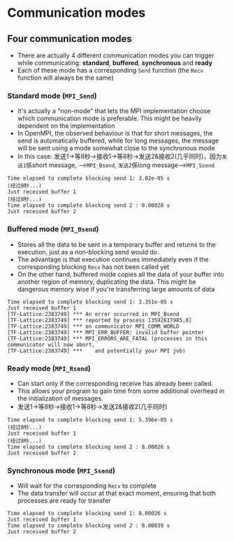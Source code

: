 # Communication modes

## Four communication modes
* There are actually 4 different communication modes you can trigger while communicating: **standard**, **buffered**, **synchronous** and **ready**
* Each of these mode has a corresponding `Send` function (the `Recv` function will always be the same)

### Standard mode (`MPI_Send`)
* It's actually a "non-mode" that lets the MPI implementation choose which communication mode is preferable. This might be heavily dependent on the implementation
* In OpenMPI, the observed behaviour is that for short messages, the send is automatically buffered, while for long messages, the message will be sent using a mode somewhat close to the synchronous mode
* In this case: 发送1->等8秒->接收1->等8秒->发送2&接收2(几乎同时)，因为`发送1`係short message, -->`MPI_Bsend`, `发送2`係long message-->`MPI_Ssend`
```
Time elapsed to complete blocking send 1: 3.02e-05 s
(经过8秒...)
Just received buffer 1
(经过8秒...)
Time elapsed to complete blocking send 2 : 8.00028 s
Just received buffer 2
```

### Buffered mode (`MPI_Bsend`)
* Stores all the data to be sent in a temporary buffer and returns to the execution, just as a non-blocking send would do.
* The advantage is that execution continues immediately even if the corresponding blocking `Recv` has not been called yet
* On the other hand, buffered mode copies all the data of your buffer into another region of memory, duplicating the data. This might be dangerous memory wise if you're transferring large amounts of data
```
Time elapsed to complete blocking send 1: 3.351e-05 s
Just received buffer 1
[TF-Lattice:2383749] *** An error occurred in MPI_Bsend
[TF-Lattice:2383749] *** reported by process [3592617985,0]
[TF-Lattice:2383749] *** on communicator MPI_COMM_WORLD
[TF-Lattice:2383749] *** MPI_ERR_BUFFER: invalid buffer pointer
[TF-Lattice:2383749] *** MPI_ERRORS_ARE_FATAL (processes in this communicator will now abort,
[TF-Lattice:2383749] ***    and potentially your MPI job)
```

### Ready mode (`MPI_Rsend`)
* Can start only if the corresponding receive has already been called.
* This allows your program to gain time from some additional overhead in the initialization of messages.
* 发送1->等8秒->接收1->等8秒->发送2&接收2(几乎同时)
```
Time elapsed to complete blocking send 1: 5.396e-05 s
(经过8秒...)
Just received buffer 1
(经过8秒...)
Time elapsed to complete blocking send 2 : 8.00026 s
Just received buffer 2
```

### Synchronous mode (`MPI_Ssend`)
* Will wait for the corresponding `Recv` to complete
* The data transfer will occur at that exact moment, ensuring that both processes are ready for transfer
```
Time elapsed to complete blocking send 1: 8.00026 s
Just received buffer 1
Time elapsed to complete blocking send 2 : 8.00039 s
Just received buffer 2
```

